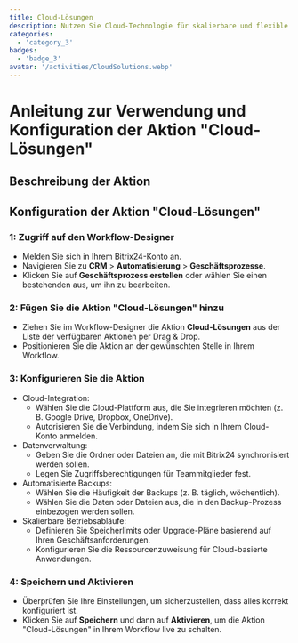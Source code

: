```yaml
---
title: Cloud-Lösungen
description: Nutzen Sie Cloud-Technologie für skalierbare und flexible Betriebsabläufe.
categories: 
  - 'category_3'
badges: 
  - 'badge_3'
avatar: '/activities/CloudSolutions.webp'
---
```

# Anleitung zur Verwendung und Konfiguration der Aktion "Cloud-Lösungen"

## Beschreibung der Aktion

## **Konfiguration der Aktion "Cloud-Lösungen"**

### 1: Zugriff auf den Workflow-Designer
- Melden Sie sich in Ihrem Bitrix24-Konto an.
- Navigieren Sie zu **CRM** > **Automatisierung** > **Geschäftsprozesse**.
- Klicken Sie auf **Geschäftsprozess erstellen** oder wählen Sie einen bestehenden aus, um ihn zu bearbeiten.

### 2: Fügen Sie die Aktion "Cloud-Lösungen" hinzu
- Ziehen Sie im Workflow-Designer die Aktion **Cloud-Lösungen** aus der Liste der verfügbaren Aktionen per Drag & Drop.
- Positionieren Sie die Aktion an der gewünschten Stelle in Ihrem Workflow.

### 3: Konfigurieren Sie die Aktion
- Cloud-Integration:
  - Wählen Sie die Cloud-Plattform aus, die Sie integrieren möchten (z. B. Google Drive, Dropbox, OneDrive).
  - Autorisieren Sie die Verbindung, indem Sie sich in Ihrem Cloud-Konto anmelden.
- Datenverwaltung:
  - Geben Sie die Ordner oder Dateien an, die mit Bitrix24 synchronisiert werden sollen.
  - Legen Sie Zugriffsberechtigungen für Teammitglieder fest.
- Automatisierte Backups:
  - Wählen Sie die Häufigkeit der Backups (z. B. täglich, wöchentlich).
  - Wählen Sie die Daten oder Dateien aus, die in den Backup-Prozess einbezogen werden sollen.
- Skalierbare Betriebsabläufe:
  - Definieren Sie Speicherlimits oder Upgrade-Pläne basierend auf Ihren Geschäftsanforderungen.
  - Konfigurieren Sie die Ressourcenzuweisung für Cloud-basierte Anwendungen.

### 4: Speichern und Aktivieren
- Überprüfen Sie Ihre Einstellungen, um sicherzustellen, dass alles korrekt konfiguriert ist.
- Klicken Sie auf **Speichern** und dann auf **Aktivieren**, um die Aktion "Cloud-Lösungen" in Ihrem Workflow live zu schalten.